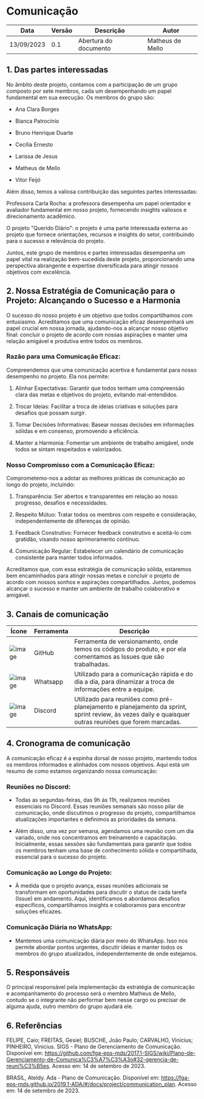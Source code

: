 # Comunicação

| Data       | Versão | Descrição                  | Autor          |
|------------|--------|----------------------------|----------------|
| 13/09/2023 | 0.1    | Abertura do documento      | Matheus de Mello |

## 1. Das partes interessadas
No âmbito deste projeto, contamos com a participação de um grupo composto por sete membros, cada um desempenhando um papel fundamental em sua execução. Os membros do grupo são:

* Ana Clara Borges

* Bianca Patrocínio

* Bruno Henrique Duarte

* Cecília Ernesto

* Larissa de Jesus

* Matheus de Mello

* Vitor Feijó

Além disso, temos a valiosa contribuição das seguintes partes interessadas:

Professora Carla Rocha: a professora  desempenha um papel orientador e avaliador fundamental em nosso projeto, fornecendo insights valiosos e direcionamento acadêmico.

O projeto "Querido Diário": o projeto é uma parte interessada externa ao projeto que fornece orientações, recursos e insights do setor, contribuindo para o sucesso e relevância do projeto.

Juntos, este grupo de membros e partes interessadas desempenha um papel vital na realização bem-sucedida deste projeto, proporcionando uma perspectiva abrangente e expertise diversificada para atingir nossos objetivos com excelência.

## 2. Nossa Estratégia de Comunicação para o Projeto: Alcançando o Sucesso e a Harmonia

O sucesso do nosso projeto é um objetivo que todos compartilhamos com entusiasmo. Acreditamos que uma comunicação eficaz desempenhará um papel crucial em nossa jornada, ajudando-nos a alcançar nosso objetivo final: concluir o projeto de acordo com nossas aspirações e manter uma relação amigável e produtiva entre todos os membros.

### Razão para uma Comunicação Eficaz:

Compreendemos que uma comunicação acertiva é fundamental para nosso desempenho no projeto. Ela nos permite:

1. Alinhar Expectativas: Garantir que todos tenham uma compreensão clara das metas e objetivos do projeto, evitando mal-entendidos.

2. Trocar Ideias: Facilitar a troca de ideias criativas e soluções para desafios que possam surgir.

3. Tomar Decisões Informativas: Basear nossas decisões em informações sólidas e em consenso, promovendo a eficiência.

4. Manter a Harmonia: Fomentar um ambiente de trabalho amigável, onde todos se sintam respeitados e valorizados.

### Nosso Compromisso com a Comunicação Eficaz:

Comprometemo-nos a adotar as melhores práticas de comunicação ao longo do projeto, incluindo:

1. Transparência: Ser abertos e transparentes em relação ao nosso progresso, desafios e necessidades.

2. Respeito Mútuo: Tratar todos os membros com respeito e consideração, independentemente de diferenças de opinião.

3. Feedback Construtivo: Fornecer feedback construtivo e aceitá-lo com gratidão, visando nosso aprimoramento contínuo.

4. Comunicação Regular: Estabelecer um calendário de comunicação consistente para manter todos informados.

Acreditamos que, com essa estratégia de comunicação sólida, estaremos bem encaminhados para atingir nossas metas e concluir o projeto de acordo com nossos sonhos e aspirações compartilhados. Juntos, podemos alcançar o sucesso e manter um ambiente de trabalho colaborativo e amigável.






## 3. Canais de comunicação
| Ícone  | Ferramenta | Descrição                                                                                      |
|--------|------------|------------------------------------------------------------------------------------------------|
| <img alt="image" src="https://upload.wikimedia.org/wikipedia/commons/c/c2/GitHub_Invertocat_Logo.svg">  | GitHub     | Ferramenta de versionamento, onde temos os códigos do produto, e por ela comentamos as Issues que são trabalhadas. |
|  ![image](https://upload.wikimedia.org/wikipedia/commons/6/6b/WhatsApp.svg) | Whatsapp   | Utilizado para a comunicação rápida e do dia a dia, para dinamizar a troca de informações entre a equipe. |
| <img alt="image" src="https://cdn.iconscout.com/icon/free/png-256/discord-2752210-2285027.png">  | Discord    | Utilizado para reuniões como pré-planejamento e planejamento da sprint, sprint review, às vezes daily e quaisquer outras reuniões que forem marcadas. |


## 4. Cronograma de comunicação
A comunicação eficaz é a espinha dorsal de nosso projeto, mantendo todos os membros informados e alinhados com nossos objetivos. Aqui está um resumo de como estamos organizando nossa comunicação:

### Reuniões no Discord:

* Todas as segundas-feiras, das 9h às 11h, realizamos reuniões essenciais no Discord. Essas reuniões semanais são nosso pilar de comunicação, onde discutimos o progresso do projeto, compartilhamos atualizações importantes e definimos as prioridades da semana.

* Além disso, uma vez por semana, agendamos uma reunião com um dia variado, onde nos concentramos em treinamento e capacitação. Inicialmente, essas sessões são fundamentais para garantir que todos os membros tenham uma base de conhecimento sólida e compartilhada, essencial para o sucesso do projeto.

### Comunicação ao Longo do Projeto:

* À medida que o projeto avança, essas reuniões adicionais se transformam em oportunidades para discutir o status de cada tarefa (Issue) em andamento. Aqui, identificamos e abordamos desafios específicos, compartilhamos insights e colaboramos para encontrar soluções eficazes.

### Comunicação Diária no WhatsApp:

* Mantemos uma comunicação diária por meio do WhatsApp. Isso nos permite abordar pontos urgentes, discutir ideias e manter todos os membros do grupo atualizados, independentemente de onde estejamos.


## 5. Responsáveis
O principal responsável pela implementação da estratégia de comunicação e acompanhamento do processo será o membro Matheus de Mello, contudo se o integrante não performar bem nesse cargo ou precisar de alguma ajuda, outro membro do grupo ajudará ele.

## 6. Referências
FELIPE, Caio; FREITAS, Gesiel; BUSCHE, João Paulo; CARVALHO, Vinícius; PINHEIRO, Vinicius. SIGS - Plano de Gerenciamento de Comunicação. Disponível em: https://github.com/fga-eps-mds/2017.1-SIGS/wiki/Plano-de-Gerenciamento-de-Comunica%C3%A7%C3%A3o#32-gerencia-de-reuni%C3%B5es. Acesso em: 14 de setembro de 2023.

BRASIL, Ateldy. Ada - Plano de Comunicação. Disponível em: https://fga-eps-mds.github.io/2019.1-ADA/#/docs/project/communication_plan. Acesso em: 14 de setembro de 2023.